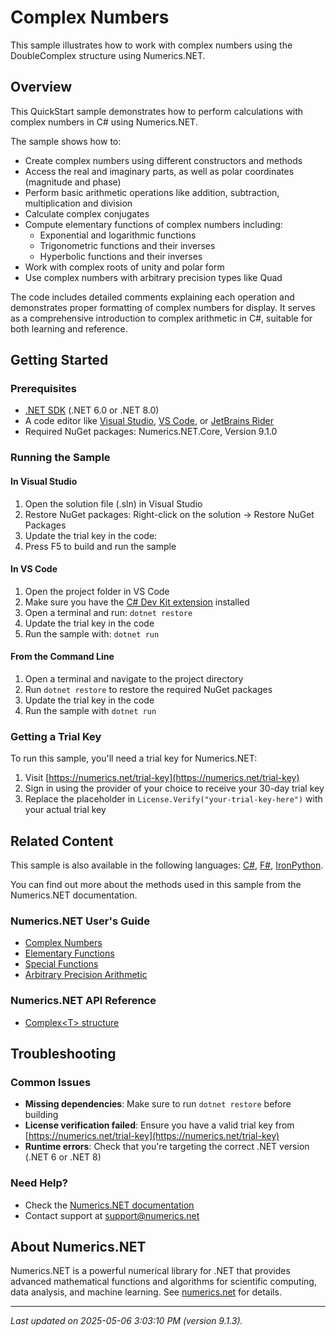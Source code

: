 # Complex Numbers

This sample illustrates how to work with complex numbers using the DoubleComplex structure using Numerics.NET.

## Overview

This QuickStart sample demonstrates how to perform calculations with complex numbers in C# using 
Numerics.NET.

The sample shows how to:
* Create complex numbers using different constructors and methods
* Access the real and imaginary parts, as well as polar coordinates (magnitude and phase)
* Perform basic arithmetic operations like addition, subtraction, multiplication and division
* Calculate complex conjugates
* Compute elementary functions of complex numbers including:
  - Exponential and logarithmic functions
  - Trigonometric functions and their inverses  
  - Hyperbolic functions and their inverses
* Work with complex roots of unity and polar form
* Use complex numbers with arbitrary precision types like Quad

The code includes detailed comments explaining each operation and demonstrates proper formatting
of complex numbers for display. It serves as a comprehensive introduction to complex arithmetic
in C#, suitable for both learning and reference.


## Getting Started

### Prerequisites

- [.NET SDK](https://dotnet.microsoft.com/download) (.NET 6.0 or .NET 8.0)
- A code editor like [Visual Studio](https://visualstudio.microsoft.com/), [VS Code](https://code.visualstudio.com/), or [JetBrains Rider](https://www.jetbrains.com/rider/)
- Required NuGet packages: Numerics.NET.Core, Version 9.1.0

### Running the Sample

#### In Visual Studio
1. Open the solution file (.sln) in Visual Studio
2. Restore NuGet packages: Right-click on the solution → Restore NuGet Packages
3. Update the trial key in the code:
4. Press F5 to build and run the sample

#### In VS Code

1. Open the project folder in VS Code
2. Make sure you have the [C# Dev Kit extension](https://marketplace.visualstudio.com/items?itemName=ms-dotnettools.csdevkit) installed
3. Open a terminal and run: `dotnet restore`
4. Update the trial key in the code 
5. Run the sample with: `dotnet run`

#### From the Command Line

1. Open a terminal and navigate to the project directory
2. Run `dotnet restore` to restore the required NuGet packages
3. Update the trial key in the code
4. Run the sample with `dotnet run`

### Getting a Trial Key

To run this sample, you'll need a trial key for Numerics.NET:

1. Visit [https://numerics.net/trial-key](https://numerics.net/trial-key)
2. Sign in using the provider of your choice to receive your 30-day trial key
3. Replace the placeholder in `License.Verify("your-trial-key-here")` with your actual trial key

## Related Content

This sample is also available in the following languages: 
[C#](https://github.com/NumericsDotNet/quickstart-csharp/tree/net8.0/mathematics/general/complex-numbers), [F#](https://github.com/NumericsDotNet/quickstart-fsharp/tree/net8.0/mathematics/general/complex-numbers), [IronPython](https://github.com/NumericsDotNet/quickstart-ironpython/tree/net8.0/mathematics/general/complex-numbers).

You can find out more about the methods used in this sample from the Numerics.NET documentation.

### Numerics.NET User's Guide

- [Complex Numbers](https://numerics.net/documentation/latest/mathematics/complex-numbers)
- [Elementary Functions](https://numerics.net/documentation/latest/mathematics/mathematical-functions/elementary-functions)
- [Special Functions](https://numerics.net/documentation/latest/mathematics/mathematical-functions/special-functions)
- [Arbitrary Precision Arithmetic](https://numerics.net/documentation/latest/mathematics/arbitrary-precision-arithmetic)

### Numerics.NET API Reference

- [Complex&lt;T&gt; structure](https://numerics.net/documentation/latest/reference/numerics.net.complex-1)


## Troubleshooting

### Common Issues

- **Missing dependencies**: Make sure to run `dotnet restore` before building
- **License verification failed**: Ensure you have a valid trial key from [https://numerics.net/trial-key](https://numerics.net/trial-key)
- **Runtime errors**: Check that you're targeting the correct .NET version (.NET 6 or .NET 8)

### Need Help?

- Check the [Numerics.NET documentation](https://numerics.net/documentation/)
- Contact support at [support@numerics.net](mailto:support@numerics.net?subject=ComplexNumbers%20QuickStart%20Sample%20%28Visual+Basic%29)

## About Numerics.NET

Numerics.NET is a powerful numerical library for .NET that provides advanced mathematical 
functions and algorithms for scientific computing, data analysis, and machine learning.
See [numerics.net](https://numerics.net) for details.

---

_Last updated on 2025-05-06 3:03:10 PM (version 9.1.3)._
